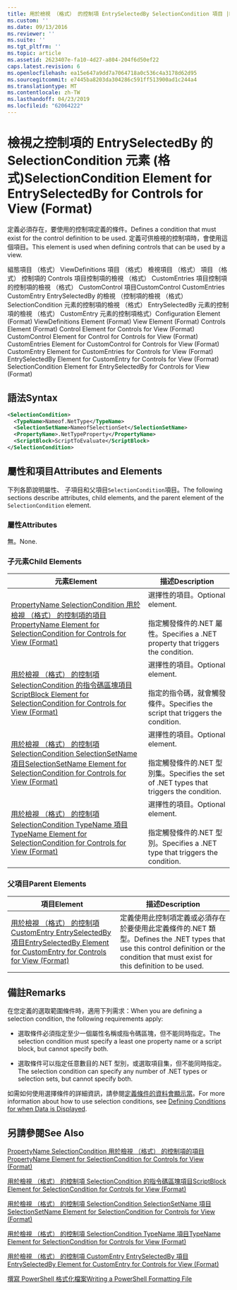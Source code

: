 ```yaml
---
title: 用於檢視 （格式） 的控制項 EntrySelectedBy SelectionCondition 項目 |Microsoft Docs
ms.custom: ''
ms.date: 09/13/2016
ms.reviewer: ''
ms.suite: ''
ms.tgt_pltfrm: ''
ms.topic: article
ms.assetid: 2623407e-fa10-4d27-a804-204f6d50ef22
caps.latest.revision: 6
ms.openlocfilehash: ea15e647a9dd7a7064718a0c536c4a3178d62d95
ms.sourcegitcommit: e7445ba8203da304286c591ff513900ad1c244a4
ms.translationtype: MT
ms.contentlocale: zh-TW
ms.lasthandoff: 04/23/2019
ms.locfileid: "62064222"
---
```

# <a name="selectioncondition-element-for-entryselectedby-for-controls-for-view-format"></a><span data-ttu-id="65cc9-102">檢視之控制項的 EntrySelectedBy 的 SelectionCondition 元素 (格式)</span><span class="sxs-lookup"><span data-stu-id="65cc9-102">SelectionCondition Element for EntrySelectedBy for Controls for View (Format)</span></span>

<span data-ttu-id="65cc9-103">定義必須存在，要使用的控制項定義的條件。</span><span class="sxs-lookup"><span data-stu-id="65cc9-103">Defines a condition that must exist for the control definition to be used.</span></span> <span data-ttu-id="65cc9-104">定義可供檢視的控制項時，會使用這個項目。</span><span class="sxs-lookup"><span data-stu-id="65cc9-104">This element is used when defining controls that can be used by a view.</span></span>

<span data-ttu-id="65cc9-105">組態項目 （格式） ViewDefinitions 項目 （格式） 檢視項目 （格式） 項目 （格式） 控制項的 Controls 項目控制項的檢視 （格式） CustomEntries 項目控制項的控制項的檢視 （格式） CustomControl 項目CustomControl CustomEntries CustomEntry EntrySelectedBy 的檢視 （控制項的檢視 （格式） SelectionCondition 元素的控制項的檢視 （格式） EntrySelectedBy 元素的控制項的檢視 （格式） CustomEntry 元素的控制項格式）</span><span class="sxs-lookup"><span data-stu-id="65cc9-105">Configuration Element (Format) ViewDefinitions Element (Format) View Element (Format) Controls Element (Format) Control Element for Controls for View (Format) CustomControl Element for Control for Controls for View (Format) CustomEntries Element for CustomControl for Controls for View (Format) CustomEntry Element for CustomEntries for Controls for View (Format) EntrySelectedBy Element for CustomEntry for Controls for View (Format) SelectionCondition Element for EntrySelectedBy for Controls for View (Format)</span></span>

## <a name="syntax"></a><span data-ttu-id="65cc9-106">語法</span><span class="sxs-lookup"><span data-stu-id="65cc9-106">Syntax</span></span>

```xml
<SelectionCondition>
  <TypeName>Nameof.NetType</TypeName>
  <SelectionSetName>NameofSelectionSet</SelectionSetName>
  <PropertyName>.NetTypeProperty</PropertyName>
  <ScriptBlock>ScriptToEvaluate</ScriptBlock>
</SelectionCondition>
```

## <a name="attributes-and-elements"></a><span data-ttu-id="65cc9-107">屬性和項目</span><span class="sxs-lookup"><span data-stu-id="65cc9-107">Attributes and Elements</span></span>

<span data-ttu-id="65cc9-108">下列各節說明屬性、 子項目和父項目`SelectionCondition`項目。</span><span class="sxs-lookup"><span data-stu-id="65cc9-108">The following sections describe attributes, child elements, and the parent element of the `SelectionCondition` element.</span></span>

### <a name="attributes"></a><span data-ttu-id="65cc9-109">屬性</span><span class="sxs-lookup"><span data-stu-id="65cc9-109">Attributes</span></span>

<span data-ttu-id="65cc9-110">無。</span><span class="sxs-lookup"><span data-stu-id="65cc9-110">None.</span></span>

### <a name="child-elements"></a><span data-ttu-id="65cc9-111">子元素</span><span class="sxs-lookup"><span data-stu-id="65cc9-111">Child Elements</span></span>

|<span data-ttu-id="65cc9-112">元素</span><span class="sxs-lookup"><span data-stu-id="65cc9-112">Element</span></span>|<span data-ttu-id="65cc9-113">描述</span><span class="sxs-lookup"><span data-stu-id="65cc9-113">Description</span></span>|
|-------------|-----------------|
|[<span data-ttu-id="65cc9-114">PropertyName SelectionCondition 用於檢視 （格式） 的控制項的項目</span><span class="sxs-lookup"><span data-stu-id="65cc9-114">PropertyName Element for SelectionCondition for Controls for View (Format)</span></span>](./propertyname-element-for-selectioncondition-for-controls-for-view-format.md)|<span data-ttu-id="65cc9-115">選擇性的項目。</span><span class="sxs-lookup"><span data-stu-id="65cc9-115">Optional element.</span></span><br /><br /> <span data-ttu-id="65cc9-116">指定觸發條件的.NET 屬性。</span><span class="sxs-lookup"><span data-stu-id="65cc9-116">Specifies a .NET property that triggers the condition.</span></span>|
|[<span data-ttu-id="65cc9-117">用於檢視 （格式） 的控制項 SelectionCondition 的指令碼區塊項目</span><span class="sxs-lookup"><span data-stu-id="65cc9-117">ScriptBlock Element for SelectionCondition for Controls for View (Format)</span></span>](./scriptblock-element-for-selectioncondition-for-controls-for-view-format.md)|<span data-ttu-id="65cc9-118">選擇性的項目。</span><span class="sxs-lookup"><span data-stu-id="65cc9-118">Optional element.</span></span><br /><br /> <span data-ttu-id="65cc9-119">指定的指令碼，就會觸發條件。</span><span class="sxs-lookup"><span data-stu-id="65cc9-119">Specifies the script that triggers the condition.</span></span>|
|[<span data-ttu-id="65cc9-120">用於檢視 （格式） 的控制項 SelectionCondition SelectionSetName 項目</span><span class="sxs-lookup"><span data-stu-id="65cc9-120">SelectionSetName Element for SelectionCondition for Controls for View (Format)</span></span>](./selectionsetname-element-for-selectioncondition-for-controls-for-view-format.md)|<span data-ttu-id="65cc9-121">選擇性的項目。</span><span class="sxs-lookup"><span data-stu-id="65cc9-121">Optional element.</span></span><br /><br /> <span data-ttu-id="65cc9-122">指定觸發條件的.NET 型別集。</span><span class="sxs-lookup"><span data-stu-id="65cc9-122">Specifies the set of .NET types that triggers the condition.</span></span>|
|[<span data-ttu-id="65cc9-123">用於檢視 （格式） 的控制項 SelectionCondition TypeName 項目</span><span class="sxs-lookup"><span data-stu-id="65cc9-123">TypeName Element for SelectionCondition for Controls for View (Format)</span></span>](./typename-element-for-selectioncondition-for-controls-for-view-format.md)|<span data-ttu-id="65cc9-124">選擇性的項目。</span><span class="sxs-lookup"><span data-stu-id="65cc9-124">Optional element.</span></span><br /><br /> <span data-ttu-id="65cc9-125">指定觸發條件的.NET 型別。</span><span class="sxs-lookup"><span data-stu-id="65cc9-125">Specifies a .NET type that triggers the condition.</span></span>|

### <a name="parent-elements"></a><span data-ttu-id="65cc9-126">父項目</span><span class="sxs-lookup"><span data-stu-id="65cc9-126">Parent Elements</span></span>

|<span data-ttu-id="65cc9-127">項目</span><span class="sxs-lookup"><span data-stu-id="65cc9-127">Element</span></span>|<span data-ttu-id="65cc9-128">描述</span><span class="sxs-lookup"><span data-stu-id="65cc9-128">Description</span></span>|
|-------------|-----------------|
|[<span data-ttu-id="65cc9-129">用於檢視 （格式） 的控制項 CustomEntry EntrySelectedBy 項目</span><span class="sxs-lookup"><span data-stu-id="65cc9-129">EntrySelectedBy Element for CustomEntry for Controls for View (Format)</span></span>](./entryselectedby-element-for-customentry-for-controls-for-view-format.md)|<span data-ttu-id="65cc9-130">定義使用此控制項定義或必須存在於要使用此定義條件的.NET 類型。</span><span class="sxs-lookup"><span data-stu-id="65cc9-130">Defines the .NET types that use this control definition or the condition that must exist for this definition to be used.</span></span>|

## <a name="remarks"></a><span data-ttu-id="65cc9-131">備註</span><span class="sxs-lookup"><span data-stu-id="65cc9-131">Remarks</span></span>

<span data-ttu-id="65cc9-132">在您定義的選取範圍條件時，適用下列需求：</span><span class="sxs-lookup"><span data-stu-id="65cc9-132">When you are defining a selection condition, the following requirements apply:</span></span>

- <span data-ttu-id="65cc9-133">選取條件必須指定至少一個屬性名稱或指令碼區塊，但不能同時指定。</span><span class="sxs-lookup"><span data-stu-id="65cc9-133">The selection condition must specify a least one property name or a script block, but cannot specify both.</span></span>

- <span data-ttu-id="65cc9-134">選取條件可以指定任意數目的.NET 型別，或選取項目集，但不能同時指定。</span><span class="sxs-lookup"><span data-stu-id="65cc9-134">The selection condition can specify any number of .NET types or selection sets, but cannot specify both.</span></span>

<span data-ttu-id="65cc9-135">如需如何使用選擇條件的詳細資訊，請參閱[定義條件的資料會顯示當](./defining-conditions-for-displaying-data.md)。</span><span class="sxs-lookup"><span data-stu-id="65cc9-135">For more information about how to use selection conditions, see [Defining Conditions for when Data is Displayed](./defining-conditions-for-displaying-data.md).</span></span>

## <a name="see-also"></a><span data-ttu-id="65cc9-136">另請參閱</span><span class="sxs-lookup"><span data-stu-id="65cc9-136">See Also</span></span>

[<span data-ttu-id="65cc9-137">PropertyName SelectionCondition 用於檢視 （格式） 的控制項的項目</span><span class="sxs-lookup"><span data-stu-id="65cc9-137">PropertyName Element for SelectionCondition for Controls for View (Format)</span></span>](./propertyname-element-for-selectioncondition-for-controls-for-view-format.md)

[<span data-ttu-id="65cc9-138">用於檢視 （格式） 的控制項 SelectionCondition 的指令碼區塊項目</span><span class="sxs-lookup"><span data-stu-id="65cc9-138">ScriptBlock Element for SelectionCondition for Controls for View (Format)</span></span>](./scriptblock-element-for-selectioncondition-for-controls-for-view-format.md)

[<span data-ttu-id="65cc9-139">用於檢視 （格式） 的控制項 SelectionCondition SelectionSetName 項目</span><span class="sxs-lookup"><span data-stu-id="65cc9-139">SelectionSetName Element for SelectionCondition for Controls for View (Format)</span></span>](./selectionsetname-element-for-selectioncondition-for-controls-for-view-format.md)

[<span data-ttu-id="65cc9-140">用於檢視 （格式） 的控制項 SelectionCondition TypeName 項目</span><span class="sxs-lookup"><span data-stu-id="65cc9-140">TypeName Element for SelectionCondition for Controls for View (Format)</span></span>](./typename-element-for-selectioncondition-for-controls-for-view-format.md)

[<span data-ttu-id="65cc9-141">用於檢視 （格式） 的控制項 CustomEntry EntrySelectedBy 項目</span><span class="sxs-lookup"><span data-stu-id="65cc9-141">EntrySelectedBy Element for CustomEntry for Controls for View (Format)</span></span>](./entryselectedby-element-for-customentry-for-controls-for-view-format.md)

[<span data-ttu-id="65cc9-142">撰寫 PowerShell 格式化檔案</span><span class="sxs-lookup"><span data-stu-id="65cc9-142">Writing a PowerShell Formatting File</span></span>](./writing-a-powershell-formatting-file.md)
